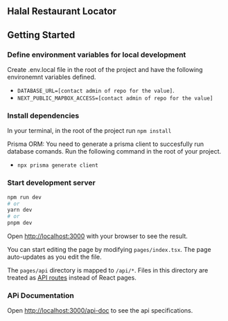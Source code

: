 ## Halal Restaurant Locator

## Getting Started

### Define environment variables for local development

Create .env.local file in the root of the project and have the following environemnt variables defined.

- `DATABASE_URL=[contact admin of repo for the value]`.
- `NEXT_PUBLIC_MAPBOX_ACCESS=[contact admin of repo for the value]`

### Install dependencies

In your terminal, in the root of the project run `npm install`

Prisma ORM: You need to generate a prisma client to succesfully run database comands. Run the following command in the root of your project.

- `npx prisma generate client`

### Start development server

```bash
npm run dev
# or
yarn dev
# or
pnpm dev
```

Open [http://localhost:3000](http://localhost:3000) with your browser to see the result.

You can start editing the page by modifying `pages/index.tsx`. The page auto-updates as you edit the file.

The `pages/api` directory is mapped to `/api/*`. Files in this directory are treated as [API routes](https://nextjs.org/docs/api-routes/introduction) instead of React pages.

### APi Documentation

Open [http://localhost:3000/api-doc](http://localhost:3000/api-doc) to see the api specifications.
